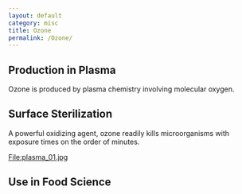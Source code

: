 ```yaml
---
layout: default
category: misc
title: Ozone
permalink: /Ozone/
---
```


Production in Plasma
--------------------

Ozone is produced by plasma chemistry involving molecular oxygen.

Surface Sterilization
---------------------

A powerful oxidizing agent, ozone readily kills microorganisms with exposure times on the order of minutes.

[<File:plasma_01.jpg>](/File:plasma_01.jpg "wikilink")

Use in Food Science
-------------------
